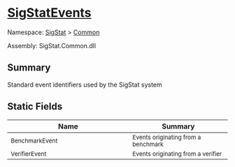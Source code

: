 # [SigStatEvents](./SigStatEvents.md)

Namespace: [SigStat]() > [Common](./README.md)

Assembly: SigStat.Common.dll

## Summary
Standard event identifiers used by the SigStat system

## Static Fields

| Name | Summary | 
| --- | --- | 
| <sub>BenchmarkEvent</sub><img width=180>| <sub>Events originating from a benchmark</sub>| <br>
| <sub>VerifierEvent</sub><img width=180>| <sub>Events originating from a verifier</sub>| <br>


